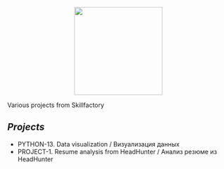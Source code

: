 <p align='center'> <img src = 'https://www.sostav.ru/images/news/2023/03/28/2mmiokl8.jpg' width='200'> </p>

Various projects from Skillfactory

## *Projects*
* PYTHON-13. Data visualization / Визуализация данных 
* PROJECT-1. Resume analysis from HeadHunter / Анализ резюме из HeadHunter
